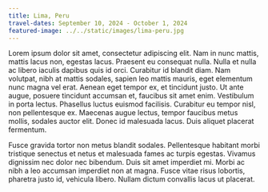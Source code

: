 ```yaml
---
title: Lima, Peru
travel-dates: September 10, 2024 - October 1, 2024
featured-image: ../../static/images/lima-peru.jpg
---
```

Lorem ipsum dolor sit amet, consectetur adipiscing elit. Nam in nunc mattis, mattis lacus non, egestas lacus. Praesent eu consequat nulla. Nulla et nulla ac libero iaculis dapibus quis id orci. Curabitur id blandit diam. Nam volutpat, nibh at mattis sodales, sapien leo mattis mauris, eget elementum nunc magna vel erat. Aenean eget tempor ex, et tincidunt justo. Ut ante augue, posuere tincidunt accumsan et, faucibus sit amet enim. Vestibulum in porta lectus. Phasellus luctus euismod facilisis. Curabitur eu tempor nisl, non pellentesque ex. Maecenas augue lectus, tempor faucibus metus mollis, sodales auctor elit. Donec id malesuada lacus. Duis aliquet placerat fermentum.

Fusce gravida tortor non metus blandit sodales. Pellentesque habitant morbi tristique senectus et netus et malesuada fames ac turpis egestas. Vivamus dignissim nec dolor nec bibendum. Duis sit amet imperdiet mi. Morbi ac nibh a leo accumsan imperdiet non at magna. Fusce vitae risus lobortis, pharetra justo id, vehicula libero. Nullam dictum convallis lacus ut placerat.